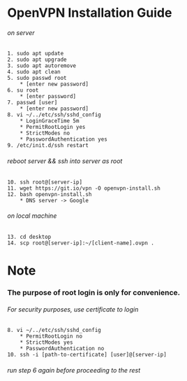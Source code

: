 # OpenVPN Installation Guide
###### on server
	1. sudo apt update
	2. sudo apt upgrade
	3. sudo apt autoremove
	4. sudo apt clean
	5. sudo passwd root
		* [enter new password]
	6. su root
		* [enter password]
	7. passwd [user]
		* [enter new password]
	8. vi ~/../etc/ssh/sshd_config
		* LoginGraceTime 5m
		* PermitRootLogin yes
		* StrictModes no
		* PasswordAuthentication yes
	9. /etc/init.d/ssh restart
###### reboot server && ssh into server as root
	10. ssh root@[server-ip]
	11. wget https://git.io/vpn -O openvpn-install.sh
	12. bash openvpn-install.sh
		* DNS server -> Google
###### on local machine
	13. cd desktop
	14. scp root@[server-ip]:~/[client-name].ovpn .

# Note
### The purpose of root login is only for convenience.
###### For security purposes, use certificate to login
	8. vi ~/../etc/ssh/sshd_config
		* PermitRootLogin no
		* StrictModes yes
		* PasswordAuthentication no
	10. ssh -i [path-to-certificate] [user]@[server-ip]
###### run step 6 again before proceeding to the rest
